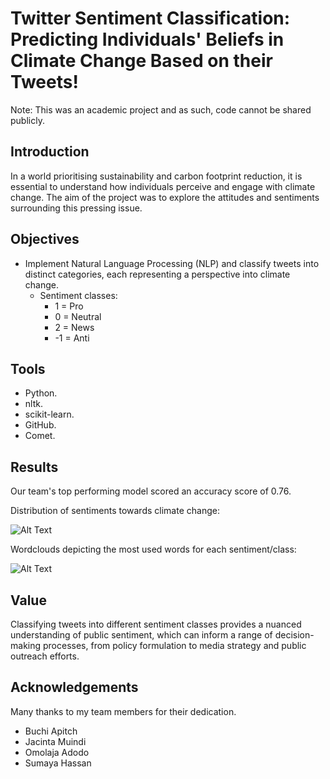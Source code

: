 # Twitter Sentiment Classification: Predicting Individuals' Beliefs in Climate Change Based on their Tweets!

Note: This was an academic project and as such, code cannot be shared publicly.

## Introduction
In a world prioritising sustainability and carbon footprint reduction, it is essential to understand how individuals perceive and engage with climate change. The aim of the project was to explore the attitudes and sentiments surrounding this pressing issue.

## Objectives
- Implement Natural Language Processing (NLP) and classify tweets into distinct categories, each representing a perspective into climate change.
    - Sentiment classes:
        - 1 = Pro
        - 0 = Neutral
        - 2 = News
        - -1 = Anti

## Tools
- Python.
- nltk.
- scikit-learn.
- GitHub.
- Comet.

## Results

Our team's top performing model scored an accuracy score of 0.76.

Distribution of sentiments towards climate change:

![Alt Text](https://github.com/MatiMatlakala/learning_projects/blob/2b3b9de68c718fa85be2c58cf83f745a4a0d64f8/Twitter%20Sentiment%20Analysis/sentiment-pie-chart.png)


Wordclouds depicting the most used words for each sentiment/class:

![Alt Text](https://github.com/MatiMatlakala/learning_projects/blob/2b3b9de68c718fa85be2c58cf83f745a4a0d64f8/Twitter%20Sentiment%20Analysis/different_sentiments.png)



## Value

Classifying tweets into different sentiment classes provides a nuanced understanding of public sentiment, which can inform a range of decision-making processes, from policy formulation to media strategy and public outreach efforts.


## Acknowledgements
Many thanks to my team members for their dedication.
- Buchi Apitch
- Jacinta Muindi
- Omolaja Adodo
- Sumaya Hassan
